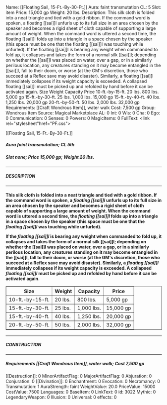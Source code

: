 Name: [[Floating Sail, 15-Ft.-By-30-Ft.]]
Aura: faint transmutation
CL: 5
Slot: item
Price: 15,000 gp
Weight: 20 lbs.
Description: This silk cloth is folded into a neat triangle and tied with a gold ribbon. If the command word is spoken, a floating [[sai]]l unfurls up to its full size in an area chosen by the speaker and becomes a rigid sheet of cloth capable of supporting a large amount of weight. When the command word is uttered a second time, the floating [[sai]]l folds up into a triangle in a space chosen by the speaker (this space must be one that the floating [[sai]]l was touching while unfurled). If the floating [[sai]]l is bearing any weight when commanded to fold up, it collapses and takes the form of a normal silk [[sai]]l; depending on whether the [[sai]]l was placed on water, over a gap, or in a similarly perilous location, any creatures standing on it may become entangled in the [[sai]]l, fall to their doom, or worse (at the GM's discretion, those who succeed at a Reflex save may avoid disaster). Similarly, a floating [[sai]]l immediately collapses if its weight capacity is exceeded. A collapsed floating [[sai]]l must be picked up and refolded by hand before it can be activated again. Size Weight Capacity Price 10-ft.-by-15-ft. 20 lbs. 800 lbs. 5,000 gp 15-ft.-by-30-ft. 25 lbs. 1,000 lbs. 15,000 gp 15-ft.-by-40-ft. 40 lbs. 1,250 lbs. 20,000 gp 20-ft.-by-50-ft. 50 lbs. 2,000 lbs. 32,000 gp
Requirements: [[Craft Wondrous Item]], water walk
Cost: 7,500 gp
Group: Wondrous Item
Source: Magical Marketplace
AL: 0
Int: 0
Wis: 0
Cha: 0
Ego: 0
Communication: 0
Senses: 0
Powers: 0
MagicItems: 0
FullText: <link rel="stylesheet"href="PF.css"><div class="heading"><p class="alignleft">[[Floating Sail, 15-Ft.-By-30-Ft.]]</p><div style="clear: both;"></div></div><div><h5><b>Aura </b>faint transmutation; <b>CL </b>5th</h5><h5><b>Slot </b>none; <b>Price </b>15,000 gp; <b>Weight </b>20 lbs.</h5></div><hr/><div><h5><b>DESCRIPTION</b></h5></div><hr/><div><h4><p>This silk cloth is folded into a neat triangle and tied with a gold ribbon. If the command word is spoken, a <i>floating [[sai]]l</i> unfurls up to its full size in an area chosen by the speaker and becomes a rigid sheet of cloth capable of supporting a large amount of weight. When the command word is uttered a second time, the <i>floating [[sai]]l</i> folds up into a triangle in a space chosen by the speaker (this space must be one that the <i>floating [[sai]]l</i> was touching while unfurled).</p><p>If the <i>floating [[sai]]l</i> is bearing any weight when commanded to fold up, it collapses and takes the form of a normal silk [[sai]]l; depending on whether the [[sai]]l was placed on water, over a gap, or in a similarly perilous location, any creatures standing on it may become entangled in the [[sai]]l, fall to their doom, or worse (at the GM's discretion, those who succeed at a Reflex save may avoid disaster). Similarly, a <i>floating [[sai]]l</i> immediately collapses if its weight capacity is exceeded. A collapsed <i>floating [[sai]]l</i> must be picked up and refolded by hand before it can be activated again.</p> <table border ='1'><tr><th>Size</th><th>Weight</th><th>Capacity</th><th>Price</th></tr><tr><td>10-ft.-by-15-ft.</td><td>20 lbs.</td><td>800 lbs.</td><td>5,000 gp</td></tr><tr><td>15-ft.-by-30-ft.</td><td>25 lbs.</td><td>1,000 lbs.</td><td>15,000 gp</td></tr><tr><td>15-ft.-by-40-ft.</td><td>40 lbs.</td><td>1,250 lbs.</td><td>20,000 gp</td></tr><tr><td>20-ft.-by-50-ft.</td><td>50 lbs.</td><td>2,000 lbs.</td><td>32,000 gp</td></tr></table> </h4></div><hr/><div><h5><b>CONSTRUCTION</b></h5></div><hr/><div><h5><b>Requirements </b>[[Craft Wondrous Item]], <i>water walk</i>; <b>Cost </b>7,500 gp</h5></div>
[[Destruction]]: 0
MinorArtifactFlag: 0
MajorArtifactFlag: 0
Abjuration: 0
Conjuration: 0
[[Divination]]: 0
Enchantment: 0
Evocation: 0
Necromancy: 0
Transmutation: 1
AuraStrength: faint
WeightValue: 20.0
PriceValue: 15000
CostValue: 7500
Languages: 0
BaseItem: 0
LinkText: 0
id: 3022
Mythic: 0
LegendaryWeapon: 0
Illusion: 0
Universal: 0
effects: 0
